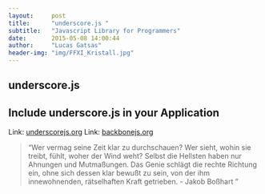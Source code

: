 ```yaml
---
layout:     post
title:      "underscore.js "
subtitle:   "Javascript Library for Programmers"
date:       2015-05-08 14:00:44
author:     "Lucas Gatsas"
header-img: "img/FFXI_Kristall.jpg"
---
```

<h2 class="section-heading"> underscore.js</h2>
<h2 class="section-heading">Include underscore.js in your Application</h2>




Link: <a href="http://underscorejs.org/">underscorejs.org</a>  Link:  <a href="http://backbonejs.org/">backbonejs.org</a>




<blockquote>
“Wer vermag seine Zeit klar zu durchschauen? Wer sieht, wohin sie treibt, fühlt, woher der Wind weht? Selbst die Hellsten haben nur Ahnungen und Mutmaßungen. Das Genie schlägt die rechte Richtung ein, ohne sich dessen klar bewußt zu sein, von der ihm innewohnenden, rätselhaften Kraft getrieben. - Jakob Boßhart  ” 
</blockquote>


